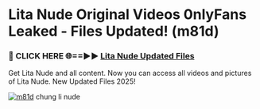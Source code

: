 # Lita Nude Original Videos 0nlyFans Leaked - Files Updated! (m81d)

<h3>🔴 CLICK HERE 🌐==►► <a href="https://tinyurl.com/5h6xmrr3" rel="nofollow">Lita Nude Updated Files</a></h3>

Get Lita Nude and all content. Now you can access all videos and pictures of Lita Nude. New Updated Files 2025!

[![m81d](https://i.imgur.com/KVD873Z.gif)](https://tinyurl.com/5h6xmrr3)
chung li nude